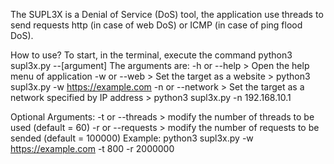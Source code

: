 The SUPL3X is a Denial of Service (DoS) tool, the application use threads to send requests http (in case of web DoS) or ICMP (in case of ping flood DoS).

How to use?
To start, in the terminal, execute the command python3 supl3x.py --[argument]
The arguments are:
-h or --help	> Open the help menu of application
-w or --web	> Set the target as a website	> python3 supl3x.py -w https://example.com
-n or --network		> Set the target as a network  specified by IP address	> python3 supl3x.py -n 192.168.10.1

Optional Arguments:
-t or --threads		> modify the number of threads to be used (default = 60)
-r or --requests	> modify the number of requests to be sended (default = 100000)
Example: python3 supl3x.py -w https://example.com -t 800 -r 2000000
